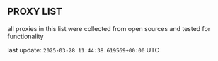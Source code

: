 ## PROXY LIST

all proxies in this list were collected from open sources and tested for functionality

last update: `2025-03-28 11:44:38.619569+00:00` UTC